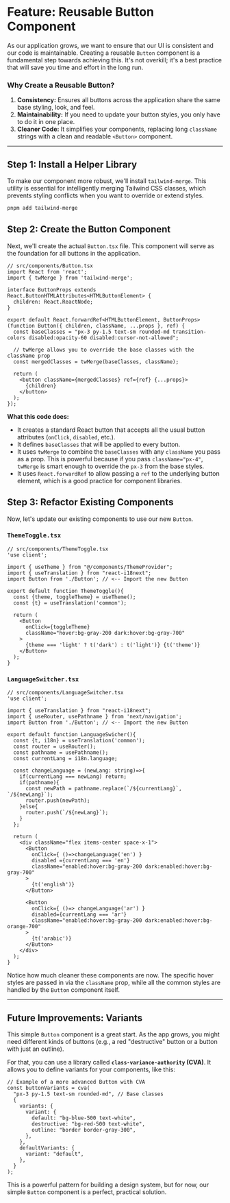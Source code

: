 # Feature: Reusable Button Component

As our application grows, we want to ensure that our UI is consistent and our code is maintainable. Creating a reusable `Button` component is a fundamental step towards achieving this. It's not overkill; it's a best practice that will save you time and effort in the long run.

### Why Create a Reusable Button?

1.  **Consistency:** Ensures all buttons across the application share the same base styling, look, and feel.
2.  **Maintainability:** If you need to update your button styles, you only have to do it in one place.
3.  **Cleaner Code:** It simplifies your components, replacing long `className` strings with a clean and readable `<Button>` component.

---

## Step 1: Install a Helper Library

To make our component more robust, we'll install `tailwind-merge`. This utility is essential for intelligently merging Tailwind CSS classes, which prevents styling conflicts when you want to override or extend styles.

```bash
pnpm add tailwind-merge
```

## Step 2: Create the Button Component

Next, we'll create the actual `Button.tsx` file. This component will serve as the foundation for all buttons in the application.

```tsx
// src/components/Button.tsx
import React from 'react';
import { twMerge } from 'tailwind-merge';

interface ButtonProps extends React.ButtonHTMLAttributes<HTMLButtonElement> {
  children: React.ReactNode;
}

export default React.forwardRef<HTMLButtonElement, ButtonProps>(function Button({ children, className, ...props }, ref) {
  const baseClasses = "px-3 py-1.5 text-sm rounded-md transition-colors disabled:opacity-60 disabled:cursor-not-allowed";
  
  // twMerge allows you to override the base classes with the className prop
  const mergedClasses = twMerge(baseClasses, className);

  return (
    <button className={mergedClasses} ref={ref} {...props}>
      {children}
    </button>
  );
});
```

**What this code does:**
*   It creates a standard React button that accepts all the usual button attributes (`onClick`, `disabled`, etc.).
*   It defines `baseClasses` that will be applied to every button.
*   It uses `twMerge` to combine the `baseClasses` with any `className` you pass as a prop. This is powerful because if you pass `className="px-4"`, `twMerge` is smart enough to override the `px-3` from the base styles.
*   It uses `React.forwardRef` to allow passing a `ref` to the underlying button element, which is a good practice for component libraries.

## Step 3: Refactor Existing Components

Now, let's update our existing components to use our new `Button`.

### `ThemeToggle.tsx`

```tsx
// src/components/ThemeToggle.tsx
'use client';

import { useTheme } from "@/components/ThemeProvider";
import { useTranslation } from "react-i18next";
import Button from './Button'; // <-- Import the new Button

export default function ThemeToggle(){
  const {theme, toggleTheme} = useTheme();
  const {t} = useTranslation('common');

  return (
    <Button 
      onClick={toggleTheme}
      className="hover:bg-gray-200 dark:hover:bg-gray-700"
    >
      {theme === 'light' ? t('dark') : t('light')} {t('theme')}
    </Button>
  );
}
```

### `LanguageSwitcher.tsx`

```tsx
// src/components/LanguageSwitcher.tsx
'use client';

import { useTranslation } from "react-i18next";
import { useRouter, usePathname } from 'next/navigation';
import Button from './Button'; // <-- Import the new Button

export default function LanguageSwicher(){
  const {t, i18n} = useTranslation('common');
  const router = useRouter();
  const pathname = usePathname();
  const currentLang = i18n.language;

  const changeLanguage = (newLang: string)=>{
    if(currentLang === newLang) return;
    if(pathname){
      const newPath = pathname.replace(`/${currentLang}`, `/${newLang}`);  
      router.push(newPath);
    }else{
      router.push(`/${newLang}`);
    }
  }; 

  return (
    <div className="flex items-center space-x-1">
      <Button
        onClick={ ()=>changeLanguage('en') }
        disabled ={currentLang === 'en'}
        className="enabled:hover:bg-gray-200 dark:enabled:hover:bg-gray-700"
      >
        {t('english')}
      </Button>

      <Button
        onClick={ ()=> changeLanguage('ar') }
        disabled={currentLang === 'ar'}
        className="enabled:hover:bg-gray-200 dark:enabled:hover:bg-orange-700"
      >
        {t('arabic')}
      </Button>
    </div>
  );
}
```

Notice how much cleaner these components are now. The specific hover styles are passed in via the `className` prop, while all the common styles are handled by the `Button` component itself.

---

## Future Improvements: Variants

This simple `Button` component is a great start. As the app grows, you might need different kinds of buttons (e.g., a red "destructive" button or a button with just an outline).

For that, you can use a library called **`class-variance-authority` (CVA)**. It allows you to define variants for your components, like this:

```tsx
// Example of a more advanced Button with CVA
const buttonVariants = cva(
  "px-3 py-1.5 text-sm rounded-md", // Base classes
  {
    variants: {
      variant: {
        default: "bg-blue-500 text-white",
        destructive: "bg-red-500 text-white",
        outline: "border border-gray-300",
      },
    },
    defaultVariants: {
      variant: "default",
    },
  }
);
```

This is a powerful pattern for building a design system, but for now, our simple `Button` component is a perfect, practical solution.
